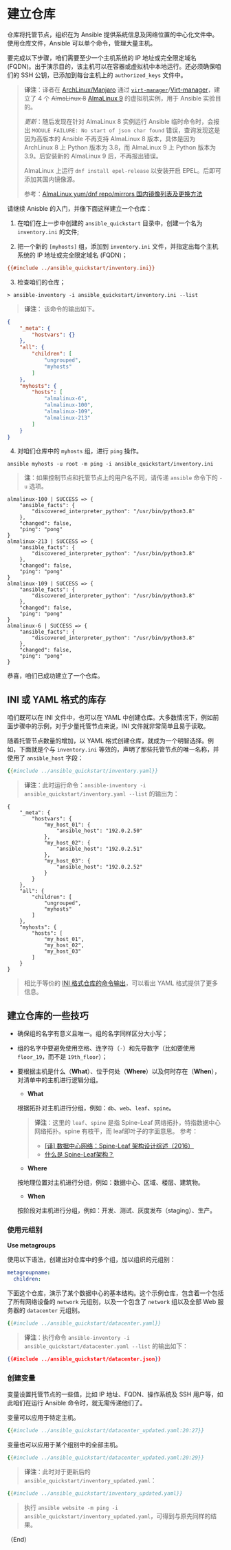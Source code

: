 # 建立仓库

仓库将托管节点，组织在为 Ansible 提供系统信息及网络位置的中心化文件中。使用仓库文件，Ansible 可以单个命令，管理大量主机。

要完成以下步骤，咱们需要至少一个主机系统的 IP 地址或完全限定域名 (FQDN)。出于演示目的，该主机可以在容器或虚拟机中本地运行。还必须确保咱们的 SSH 公钥，已添加到每台主机上的 `authorized_keys` 文件中。

> **译注**：译者在 [ArchLinux/Manjaro](https://manjaro.org/) 通过 [`virt-manager`](https://virt-manager.org/)/[Virt-manager](https://wiki.manjaro.org/index.php/Virt-manager)，建立了 4 个 ~~AlmaLinux 8~~ [AlmaLinux 9](https://almalinux.org/) 的虚拟机实例，用于 Ansible 实验目的。
>
> *更新*：随后发现在针对 AlmaLinux 8 实例运行 Ansible 临时命令时，会报出 `MODULE FAILURE: No start of json char found` 错误，查询发现这是因为高版本的 Ansible 不再支持 AlmaLinux 8 版本，具体是因为 ArchLinux 8 上 Python 版本为 3.8，而 AlmaLinux 9 上 Python 版本为 3.9。后安装新的 AlmaLinux 9 后，不再报出错误。
>
> AlmaLinux 上运行 `dnf install epel-release` 以安装开启 EPEL。后即可添加其国内镜像源。
>
> 参考：[AlmaLinux yum/dnf repo/mirrors 国内镜像列表及更换方法](https://www.cnblogs.com/sysin/p/18256193)


请继续 Anisble 的入门，并像下面这样建立一个仓库：

1. 在咱们在上一步中创建的 `ansible_quickstart` 目录中，创建一个名为 `inventory.ini` 的文件;

2. 把一个新的 `[myhosts]` 组，添加到 `inventory.ini` 文件，并指定出每个主机系统的 IP 地址或完全限定域名 (FQDN)；

```ini
{{#include ../ansible_quickstart/inventory.ini}}
```

3. 检查咱们的仓库；

```console
> ansible-inventory -i ansible_quickstart/inventory.ini --list
```

> **译注**： 该命令的输出如下。

<a name="ini_inventory_list_output"></a>
```json
{
    "_meta": {
        "hostvars": {}
    },
    "all": {
        "children": [
            "ungrouped",
            "myhosts"
        ]
    },
    "myhosts": {
        "hosts": [
            "almalinux-6",
            "almalinux-100",
            "almalinux-109",
            "almalinux-213"
        ]
    }
}
```

4. 对咱们仓库中的 `myhosts` 组，进行 `ping` 操作。

```console
ansible myhosts -u root -m ping -i ansible_quickstart/inventory.ini
```

> **注**：如果控制节点和托管节点上的用户名不同，请传递 `ansible` 命令下的 `-u` 选项。

```console
almalinux-100 | SUCCESS => {
    "ansible_facts": {
        "discovered_interpreter_python": "/usr/bin/python3.8"
    },
    "changed": false,
    "ping": "pong"
}
almalinux-213 | SUCCESS => {
    "ansible_facts": {
        "discovered_interpreter_python": "/usr/bin/python3.8"
    },
    "changed": false,
    "ping": "pong"
}
almalinux-109 | SUCCESS => {
    "ansible_facts": {
        "discovered_interpreter_python": "/usr/bin/python3.8"
    },
    "changed": false,
    "ping": "pong"
}
almalinux-6 | SUCCESS => {
    "ansible_facts": {
        "discovered_interpreter_python": "/usr/bin/python3.8"
    },
    "changed": false,
    "ping": "pong"
}
```

恭喜，咱们已成功建立了一个仓库。


## INI 或 YAML 格式的库存

咱们既可以在 INI 文件中，也可以在 YAML 中创建仓库。大多数情况下，例如前面步骤中的示例，对于少量托管节点来说，INI 文件就非常简单且易于读取。

随着托管节点数量的增加，以 YAML 格式创建仓库，就成为一个明智选择。例如，下面就是个与 `inventory.ini` 等效的，声明了那些托管节点的唯一名称，并使用了 `ansible_host` 字段：

```yaml
{{#include ../ansible_quickstart/inventory.yaml}}
```

> **译注**：此时运行命令：`ansible-inventory -i ansible_quickstart/inventory.yaml --list`
> 的输出为：

```console
{
    "_meta": {
        "hostvars": {
            "my_host_01": {
                "ansible_host": "192.0.2.50"
            },
            "my_host_02": {
                "ansible_host": "192.0.2.51"
            },
            "my_host_03": {
                "ansible_host": "192.0.2.52"
            }
        }
    },
    "all": {
        "children": [
            "ungrouped",
            "myhosts"
        ]
    },
    "myhosts": {
        "hosts": [
            "my_host_01",
            "my_host_02",
            "my_host_03"
        ]
    }
}
```

> 相比于等价的 [INI 格式仓库的命令输出](#ini_inventory_list_output)，可以看出 YAML 格式提供了更多信息。


## 建立仓库的一些技巧

- 确保组的名字有意义且唯一。组的名字同样区分大小写；

- 组的名字中要避免使用空格、连字符（`-`）和先导数字（比如要使用 `floor_19`，而不是 `19th_floor`）；

+ 要根据主机是什么（**What**）、位于何处（**Where**）以及何时存在（**When**），对清单中的主机进行逻辑分组。

    - **What**

    根据拓扑对主机进行分组，例如：`db`、`web`、`leaf`、`spine`。

    > **译注**：这里的 `leaf`、`spine` 是指 Spine-Leaf 网络拓扑，特指数据中心网络拓扑。spine 有枝干，而 leaf即叶子的字面意思。
    > 参考：
    > - [[译] 数据中心网络：Spine-Leaf 架构设计综述（2016）](http://arthurchiao.art/blog/spine-leaf-design-zh/)
    > - [什么是 Spine-Leaf架构？](https://www.arubanetworks.com/zh-hans/faq/what-is-spine-leaf-architecture/)

    - **Where**

    按地理位置对主机进行分组，例如：数据中心、区域、楼层、建筑物。

    - **When**

    按阶段对主机进行分组，例如：开发、测试、灰度发布（staging）、生产。

### 使用元组别

**Use metagroups**

使用以下语法，创建出对仓库中的多个组，加以组织的元组别：

```yaml
metagroupname:
  children:
```

下面这个仓库，演示了某个数据中心的基本结构。这个示例仓库，包含着一个包括了所有网络设备的 `network` 元组别，以及一个包含了 `network` 组以及全部 Web 服务器的 `datacenter` 元组别。

```yaml
{{#include ../ansible_quickstart/datacenter.yaml}}
```

> **译注**：执行命令 `ansible-inventory -i ansible_quickstart/datacenter.yaml --list` 的输出如下：

```json
{{#include ../ansible_quickstart/datacenter.json}}
```

### 创建变量

变量设置托管节点的一些值，比如 IP 地址、FQDN、操作系统及 SSH 用户等，如此咱们在运行 Ansible 命令时，就无需传递他们了。

变量可以应用于特定主机。

```yaml
{{#include ../ansible_quickstart/datacenter_updated.yaml:20:27}}
```

变量也可以应用于某个组别中的全部主机。

```yaml
{{#include ../ansible_quickstart/datacenter_updated.yaml:20:29}}
```

> **译注**：此时对于更新后的 `ansible_quickstart/inventory_updated.yaml`：

```yaml
{{#include ../ansible_quickstart/inventory_updated.yaml}}
```


> 执行 `ansible website -m ping -i ansible_quickstart/inventory_updated.yaml`，可得到与原先同样的结果。


（End）


